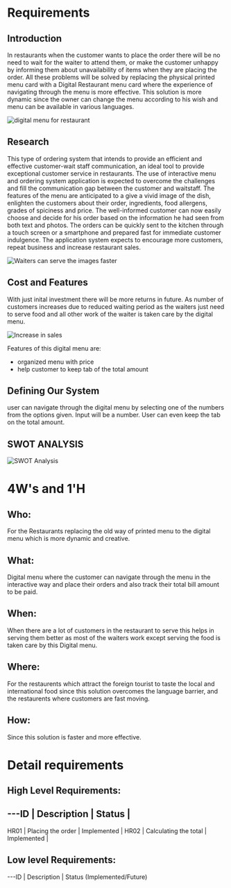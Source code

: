 # Requirements
## Introduction
In restaurants when the customer wants to place the order there will be no need to wait for the waiter to attend them, or make the customer unhappy by informing them about unavailability of items when they are placing the order. All these problems will be solved by replacing the physical printed menu card with a Digital Restaurant menu card where the experience of navigating through the menu is more effective. This solution is more dynamic since the owner can change the menu according to his wish and menu can be available in various languages.

![digital menu for restaurant](https://user-images.githubusercontent.com/65301187/114957727-46c0ae80-9e7f-11eb-9f38-cac8bb085827.jpg)

## Research
This type of ordering system that intends to provide an efficient and effective customer-wait staff communication, an ideal tool to provide exceptional customer service in restaurants. The use of interactive menu and ordering system application is expected to overcome the challenges and fill the communication gap between the customer and waitstaff. The features of the menu are anticipated to a give a vivid image of the dish, enlighten the customers about their order, ingredients, food allergens, grades of spiciness and price. The well-informed customer can now easily choose and decide for his order based on the information he had seen from both 
text and photos. The orders can be quickly sent to the kitchen through a touch screen or a smartphone and prepared fast for immediate customer indulgence. The application system expects to encourage more customers, repeat business and increase restaurant sales.

![Waiters can serve the images faster](https://user-images.githubusercontent.com/65301187/114958167-204f4300-9e80-11eb-8f6a-f96a7d2b0b06.jpg)

## Cost and Features
With just inital investment there will be more returns in future. As number of customers increases due to reduced waiting period as the waiters just need to serve food and all other work of the waiter is taken care by the digital menu.

![Increase in sales](https://user-images.githubusercontent.com/65301187/114958717-3ad5ec00-9e81-11eb-879f-8db40f1e8f0e.jpg)

Features of this digital menu are:
*   organized menu with price
*   help customer to keep tab of the total amount

## Defining Our System
user can navigate through the digital menu by selecting one of the numbers from the options given. Input will be a number. User can even keep the tab on the total amount.
## SWOT ANALYSIS
![SWOT Analysis](https://user-images.githubusercontent.com/65301187/114960714-3e6b7200-9e85-11eb-8801-8604abfa2a71.png)


# 4W&#39;s and 1&#39;H

## Who:

For the Restaurants replacing the old way of printed menu to the digital menu which is more dynamic and creative.

## What:

Digital menu where the customer can navigate through the menu in the interactive way and place their orders and also track their total bill amount to be paid.

## When:

When there are a lot of customers in the restaurant to serve this helps in serving them better as most of the waiters work except serving the food is taken care by this Digital menu.

## Where:

For the restaurents which attract the foreign tourist to taste the local and international food since this solution overcomes the language barrier, and the restaurents where customers are fast moving.

## How:

Since this solution is faster and more effective. 


# Detail requirements
## High Level Requirements:
---ID | Description | Status |
------------------------------------------------
HR01 | Placing the order | Implemented |
HR02 | Calculating the total | Implemented |


##  Low level Requirements:

---ID | Description | Status (Implemented/Future)
